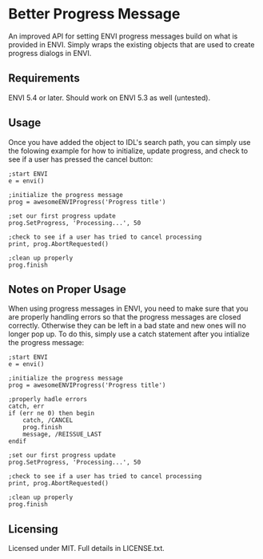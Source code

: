 # Better Progress Message

An improved API for setting ENVI progress messages build on what is provided in ENVI. Simply wraps the existing objects that are used to create progress dialogs in ENVI.


## Requirements

ENVI 5.4 or later. Should work on ENVI 5.3 as well (untested).


## Usage

Once you have added the object to IDL's search path, you can simply use the folowing example for how to initialize, update progress, and check to see if a user has pressed the cancel button:

```
;start ENVI
e = envi()

;initialize the progress message 
prog = awesomeENVIProgress('Progress title')

;set our first progress update
prog.SetProgress, 'Processing...', 50

;check to see if a user has tried to cancel processing
print, prog.AbortRequested()

;clean up properly
prog.finish
```


## Notes on Proper Usage

When using progress messages in ENVI, you need to make sure that you are properly handling errors so that the progress messages are closed correctly. Otherwise they can be left in a bad state and new ones will no longer pop up. To do this, simply use a catch statement after you intialize the progress message:

```
;start ENVI
e = envi()

;initialize the progress message 
prog = awesomeENVIProgress('Progress title')

;properly hadle errors
catch, err
if (err ne 0) then begin
    catch, /CANCEL
    prog.finish
    message, /REISSUE_LAST
endif

;set our first progress update
prog.SetProgress, 'Processing...', 50

;check to see if a user has tried to cancel processing
print, prog.AbortRequested()

;clean up properly
prog.finish
```


## Licensing

Licensed under MIT. Full details in LICENSE.txt.